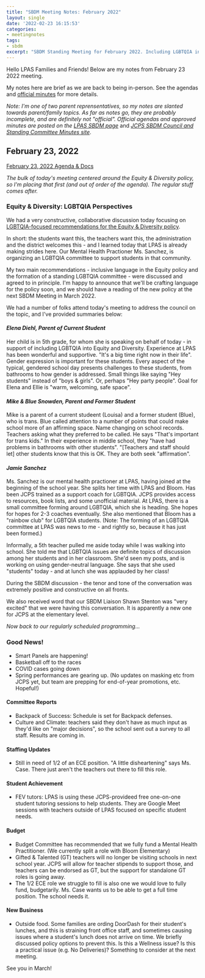 ```yaml
---
title: "SBDM Meeting Notes: February 2022"
layout: single
date: '2022-02-23 16:15:53'
categories:
- meetingnotes
tags:
- sbdm
excerpt: "SBDM Standing Meeting for February 2022. Including LGBTQIA into Equity and Diversity,"
---
```


Hello LPAS Families and Friends! Below are my notes from February 23 2022 meeting.

My notes here are brief as we are back to being in-person. See the agendas and [official minutes](https://sppublic.jefferson.kyschools.us/sbdm/SitePages/Home.aspx) for more details.

*Note: I'm one of two parent reprensentatives, so my notes are slanted towards parent/family topics. As far as notes go, they are probably incomplete, and are definitely not "official". Official agendas and approved minutes are posted on the* [*LPAS SBDM page*](http://lincoln.jefferson.kyschools.us/groups/14915/site_based_decision_making_council_sbdm/sbdm) and [*JCPS SBDM Council and Standing Committee Minutes site*](https://sppublic.jefferson.kyschools.us/sbdm/SitePages/Home.aspx).


## February 23, 2022 ##
[February 23, 2022 Agenda & Docs](https://drive.google.com/drive/u/0/folders/1fqpmKzY6bUghhcgxoq8zPccF1qtyjDvm)

_The bulk of today's meeting centered around the Equity & Diversity policy, so I'm placing that first (and out of order of the agenda). The regular stuff comes after._

### Equity & Diversity: LGBTQIA Perspectives ###

We had a very constructive, collaborative discussion today focusing on [LGBTQIA-focused recommendations for the Equity & Diversity policy](https://benwilson.org/sbdm/policy/equity-diversity-policy-recommendations-lgbtqia-students/). 

In short: the students want this, the teachers want this, the administration and the district welcomes this - and I learned today that LPAS is already making strides here. Our Mental Health Practioner Ms. Sanchez, is organizing an LGBTQIA committee to support students in that community.

My two main recommendations - inclusive language in the Equity policy and the formation of a standing LGBTQIA committee - were discussed and agreed to in principle. I'm happy to announce that we'll be crafting language for the policy soon, and we should have a reading of the new policy at the next SBDM Meeting in March 2022.

We had a number of folks attend today's meeting to address the council on the topic, and I've provided summaries below:

#### _Elena Diehl, Parent of Current Student_ ####

Her child is in 5th grade, for whom she is speaking on behalf of today - in support of including LGBTQIA into Equity and Diversity. Experience at LPAS has been wonderful and supportive. "It's a big time right now in their life". Gender expression is important for these students. Every aspect of the typical, gendered school day presents challenges to these students, from bathrooms to how gender is addressed. Small things like saying "Hey students" instead of "boys & girls". Or, perhaps "Hey party people". Goal for Elena and Ellie is "warm, welcoming, safe space".

#### _Mike & Blue Snowden, Parent and Former Student_ ####

Mike is a parent of a current studeent (Louisa) and a former student (Blue), who is trans. Blue called attention to a number of points that could make school more of an affirming space. Name changing on school records. Teachers asking what they preferred to be called. He says "That's important for trans kids." In their experience in middle school, they  "have had problems in bathrooms with other students". "[Teachers and staff should let] other students know that this is OK. They are both seek "affirmation". 

#### _Jamie Sanchez_ ####

Ms. Sanchez is our mental health practioner at LPAS, having joined at the beginning of the school year. She splits her time with LPAS and Bloom. Has been JCPS trained as a support coach for LGBTQIA. JCPS provides access to resources, book lists, and some unofficial material. At LPAS, there is a small committee forming around LGBTQIA, which she is heading. She hopes for hopes for 2-3 coaches eventually. She also mentioned that Bloom has a "rainbow club" for LGBTQIA students. (Note: The forming of an LGBTQIA committee at LPAS was news to me - and rightly so, because it has just been formed.)

Informally, a 5th teacher pulled me aside today while I was walking into school. She told me that LGBTQIA issues are definite topics of discussion among her students and in her classroom. She'd seen my posts, and is working on using gender-neutral language. She says that she used "students" today - and at lunch she was applauded by her class!

During the SBDM discussion - the tenor and tone of the conversation was extremely positive and constructive on all fronts.  

We also received word that our SBDM Liaison Shawn Stenton was "very excited" that we were having this conversation. It is apparently a new one for JCPS at the elementary level. 


_Now back to our regularly scheduled programming..._

### Good News! ###
- Smart Panels are happening!
- Basketball off to the races
- COVID cases going down
- Spring performances are gearing up.
(No updates on masking etc from JCPS yet, but team are prepping for end-of-year promotions, etc. Hopeful!)

#### Committee Reports ####
- Backpack of Success: Schedule is set for Backpack defenses. 
- Culture and Climate: teachers said they don't have as much input as they'd like on "major decisions", so the school sent out a survey to all staff. Results are coming in.

#### Staffing Updates ####
- Still in need of 1/2 of an ECE position. "A little disheartening" says Ms. Case. There just aren't the teachers out there to fill this role.

#### Student Achievement ####
- FEV tutors: LPAS is using these JCPS-provideed free one-on-one student tutoring sessions to help students. They are Google Meet sessions with teachers outside of LPAS focused on specific student needs.

#### Budget #####
- Budget Committee has recommended that we fully fund a Mental Health Practitioner. (We currently split a role with Bloom Elementary)
- Gifted & Talented (GT) teachers will no longer be visiting schools in next school year. JCPS will allow for teacher stipends to support those, and teachers can be endorsed as GT, but the support for standalone GT roles is going away.
- The 1/2 ECE role we struggle to fill is also one we would love to fully fund, budgetarily. Ms. Case wants us to be able to get a full time position. The school needs it. 

#### New Business ####
- Outside food. Some families are ording DoorDash for their student's lunches, and this is straining front office staff, and sometimes causing issues where a student's lunch does not arrive on time. We briefly discussed policy options to prevent this. Is this a Wellness issue? Is this a practical issue (e.g. No Deliveries)? Something to consider at the next meeting.

See you in March!
